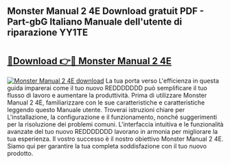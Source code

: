 ## Monster Manual 2 4E Download gratuit PDF - Part-gbG Italiano Manuale dell'utente di riparazione YY1TE

# <h2><a href="http://df95oj.blite.top/?on=Monster+Manual+2+4E">🔗Download 👉🔴 Monster Manual 2 4E</a></h2>

[![Monster Manual 2 4E download](https://i.imgur.com/lujVjoI.png)](http://df95oj.blite.top/?on=Monster+Manual+2+4E)
La tua porta verso L'efficienza in questa guida imparerai come il tuo nuovo REDDDDDDD può semplificare il tuo flusso di lavoro e aumentare la produttività. Prima di utilizzare Monster Manual 2 4E, familiarizzare con le sue caratteristiche e caratteristiche leggendo questo Manuale utente. Troverai istruzioni chiare per L'installazione, la configurazione e il funzionamento, nonché suggerimenti per la risoluzione dei problemi comuni. L'interfaccia intuitiva e le funzionalità avanzate del tuo nuovo REDDDDDDD lavorano in armonia per migliorare la tua esperienza. Il vostro successo è il nostro obiettivo Monster Manual 2 4E. Siamo qui per garantire la tua completa soddisfazione con il tuo nuovo prodotto.
